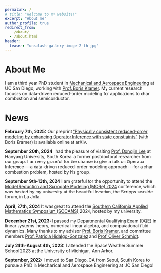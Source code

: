 ```yaml
---
permalink: /
# title: "Welcome to my website!"
excerpt: "About me"
author_profile: true
redirect_from: 
  - /about/
  - /about.html
header:
  teaser: "unsplash-gallery-image-2-th.jpg"
---
```


<!-- ![](/images/giesel.jpg) -->

About Me
======

I am a third year PhD student in [Mechanical and Aerospace Engineering](https://mae.ucsd.edu/) at UC San Diego, working with [Prof. Boris Kramer](http://kramer.ucsd.edu/index.html). My current research focuses on data-driven reduced-order modeling for applications to char combustion and semiconductor. 



News
======
**February 7th, 2025:** Our preprint [“Physically consistent reduced-order modeling by enhancing Operator Inference with state constraints”](https://arxiv.org/abs/2410.22291) (with Boris Kramer) is available online at arXiv.

**September 20th, 2024** I had the pleasure of visiting [Prof. Dongjin Lee](https://redlab.hanyang.ac.kr/) at Hanyang University, South Korea, a former postdoctoral researcher from our group. I am very grateful for the chance to give a talk on Operator Inference---a data-driven reduced-order modeling approach---for a char combustion problem, hosted by his group.

**September 9th-13th, 2024** I am grateful for the opportunity to attend the [Model Reduction and Surrogate Modeling (MORe) 2024](https://more2024.sciencesconf.org/) conference, which was hosted by my university at the beautiful location, the Scripps seaside forum, in La Jolla.

**April, 27th, 2024** It was great to attend the [Southern California Applied Mathematics Symposium (SOCAMS)](https://www.socams.org/) 2024, hosted by my university. 

**December 21st, 2023:** I passed my Departmental Qualifying Exam (DQE) in linear systems theory, numerical linear algebra, and computational fluid dynamics. Many thanks to my advisor [Prof. Boris Kramer](http://kramer.ucsd.edu/index.html), and committee members [Prof. Patricia Hidalgo-Gonzalez](https://patyhidalgo.github.io/) and [Prof. Oliver Schmidt](https://flowphysics.ucsd.edu/).

**July 24th-August 4th, 2023:** I attended the Space Weather Summer School 2023 at the University of Michigan, Ann Arbor. 

**September, 2022:** I moved to San Diego, CA from Seoul, South Korea to pursue a PhD in Mechanical and Aerospace Engineering at UC San Diego!
